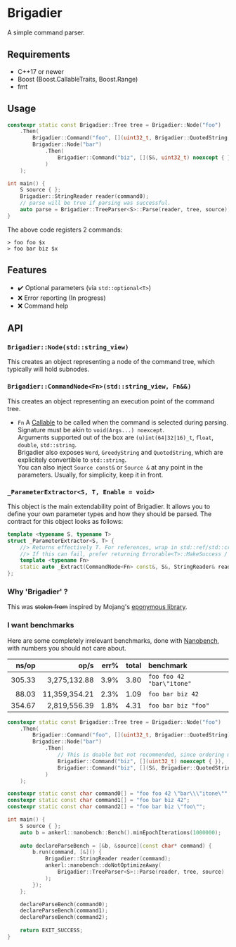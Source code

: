 # Brigadier

A simple command parser.

## Requirements

* C++17 or newer
* Boost (Boost.CallableTraits, Boost.Range)
* fmt

## Usage

```cpp
constexpr static const Brigadier::Tree tree = Brigadier::Node("foo")
    .Then(
        Brigadier::Command("foo", [](uint32_t, Brigadier::QuotedString const&) noexcept { }),
        Brigadier::Node("bar")
            .Then(
                Brigadier::Command("biz", [](S&, uint32_t) noexcept { }),
            )
    );

int main() {
    S source { };
    Brigadier::StringReader reader(command0);
    // parse will be true if parsing was successful.
    auto parse = Brigadier::TreeParser<S>::Parse(reader, tree, source);
}
```

The above code registers 2 commands:

```
> foo foo $x
> foo bar biz $x
```

## Features

- ✔️ Optional parameters (via `std::optional<T>`)
- ❌ Error reporting (In progress)
- ❌ Command help

## API

### `Brigadier::Node(std::string_view)`

This creates an object representing a node of the command tree, which typically will hold subnodes.

### `Brigadier::CommandNode<Fn>(std::string_view, Fn&&)`

This creates an object representing an execution point of the command tree.
- `Fn`
  A [Callable](https://en.cppreference.com/w/cpp/named_req/Callable) to be called when the command is selected during parsing.  
  Signature must be akin to `void(Args...) noexcept`.  
  Arguments supported out of the box are `(u)int(64|32|16)_t`, `float`, `double`, `std::string`.  
  Brigadier also exposes `Word`, `GreedyString` and `QuotedString`, which are explicitely convertible to `std::string`.  
  You can also inject `Source const&` or `Source &` at any point in the parameters. Usually, for simplicity, keep it in front.

### `_ParameterExtractor<S, T, Enable = void>`

This object is the main extendability point of Brigadier. It allows you to define your own parameter types and how they should be parsed. The contract for this object looks as follows:

```cpp
template <typename S, typename T>
struct _ParameterExtractor<S, T> {
    //> Returns effectively T. For references, wrap in std::ref/std::cref.
    //> If this can fail, prefer returning Errorable<T>::MakeSuccess / Errorable<T>::MakeError
    template <typename Fn>
    static auto _Extract(CommandNode<Fn> const&, S&, StringReader& reader) noexcept;
};
```

### Why 'Brigadier' ?

This was ~~stolen from~~ inspired by Mojang's [eponymous library](https://github.com/Mojang/brigadier). 

### I want benchmarks

Here are some completely irrelevant benchmarks, done with [Nanobench](https://github.com/martinus/nanobench), with numbers you should not care about.

|               ns/op |                op/s |    err% |     total | benchmark
|--------------------:|--------------------:|--------:|----------:|:----------
|              305.33 |        3,275,132.88 |    3.9% |      3.80 | `foo foo 42 "bar\"itone"`
|               88.03 |       11,359,354.21 |    2.3% |      1.09 | `foo bar biz 42`
|              354.67 |        2,819,556.39 |    1.8% |      4.31 | `foo bar biz "foo"`

```cpp
constexpr static const Brigadier::Tree tree = Brigadier::Node("foo")
    .Then(
        Brigadier::Command("foo", [](uint32_t, Brigadier::QuotedString) noexcept { }),
        Brigadier::Node("bar")
            .Then(
                // This is doable but not recommended, since ordering matters.
                Brigadier::Command("biz", [](uint32_t) noexcept { }),
                Brigadier::Command("biz", [](S&, Brigadier::QuotedString) noexcept { })
            )
    );

constexpr static const char command0[] = "foo foo 42 \"bar\\\"itone\"";
constexpr static const char command1[] = "foo bar biz 42";
constexpr static const char command2[] = "foo bar biz \"foo\"";

int main() {
    S source { };
    auto b = ankerl::nanobench::Bench().minEpochIterations(1000000);
    
    auto declareParseBench = [&b, &source](const char* command) {
        b.run(command, [&]() {
            Brigadier::StringReader reader(command);
            ankerl::nanobench::doNotOptimizeAway(
                Brigadier::TreeParser<S>::Parse(reader, tree, source)
            );
        }); 
    };

    declareParseBench(command0);
    declareParseBench(command1);
    declareParseBench(command2);
    
    return EXIT_SUCCESS;
}
```
